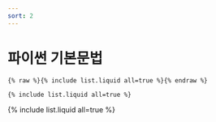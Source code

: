 ```yaml
---
sort: 2
---
```


# 파이썬 기본문법

```
{% raw %}{% include list.liquid all=true %}{% endraw %}

{% include list.liquid all=true %}
```

{% include list.liquid all=true %}
